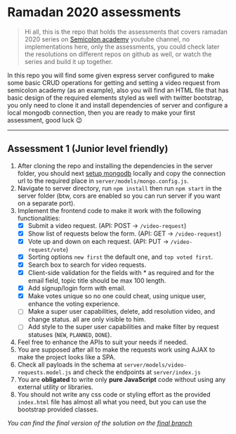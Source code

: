 # Ramadan 2020 assessments

> Hi all, this is the repo that holds the assessments that covers ramadan 2020 series on [Semicolon academy](https://www.youtube.com/SemicolonAcademy) youtube channel, no implementations here, only the assessments, you could check later the resolutions on different repos on github as well, or watch the series and build it up together.

In this repo you will find some given express server configured to make some basic CRUD operations for getting and setting a video request from semicolon academy (as an example), also you will find an HTML file that has basic design of the required elements styled as well with twitter bootstrap, you only need to clone it and install dependencies of server and configure a local mongodb connection, then you are ready to make your first assessment, good luck 😉

---

## Assessment 1 (Junior level friendly)

1. After cloning the repo and installing the dependencies in the server folder, you should next [setup mongodb](https://docs.mongodb.com/manual/installation/) locally and copy the connection url to the required place in `server/models/mongo.config.js`.
2. Navigate to server directory, run `npm install` then run `npm start` in the server folder (btw, cors are enabled so you can run server if you want on a separate port).
3. Implement the frontend code to make it work with the following functionalities:
   - [x] Submit a video request. (API: POST -> `/video-request`)
   - [x] Show list of requests below the form. (API: GET -> `/video-request`)
   - [x] Vote up and down on each request. (API: PUT -> `/video-request/vote`)
   - [x] Sorting options `new first` the default one, and `top voted first`.
   - [x] Search box to search for video requests.
   - [x] Client-side validation for the fields with * as required and for the email field, topic title should be max 100 length.
   - [x] Add signup/login form with email.
   - [x] Make votes unique so no one could cheat, using unique user, enhance the voting experience.
   - [ ] Make a super user capabilities, delete, add resolution video, and change status. all are only visible to him.
   - [ ] Add style to the super user capabilities and make filter by request statuses (`NEW`, `PLANNED`, `DONE`).
4. Feel free to enhance the APIs to suit your needs if needed.
5. You are supposed after all to make the requests work using AJAX to make the project looks like a SPA.
6. Check all payloads in the schema at `server/models/video-requests.model.js` and check the endpoints at `server/index.js`
7. You are **obligated** to write only **pure JavaScript** code without using any external utility or libraries.
8. You should not write any css code or styling effort as the provided `index.html` file has almost all what you need, but you can use the bootstrap provided classes.

*You can find the final version of the solution on the [final branch](https://github.com/semicolon-academy/ramadan-2020-assessments/tree/final)*
